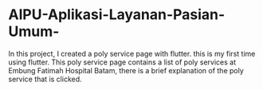# AlPU-Aplikasi-Layanan-Pasian-Umum-
In this project, I created a poly service page with flutter. this is my first time using flutter. This poly service page contains a list of poly services at Embung Fatimah Hospital Batam, there is a brief explanation of the poly service that is clicked.
